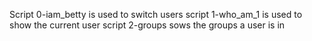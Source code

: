  Script  0-iam_betty is used to switch users
script 1-who_am_1 is used to show the current user
script 2-groups sows the groups a user is in
